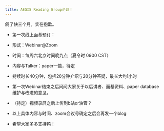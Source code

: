 ```yaml
---
title: AEGIS Reading Group企划！
---
```

鸽了快三个月，实在抱歉。
* 第一次线上面基预订：
* 形式：Webinar@Zoom
* 时间：每周六北京时间晚九点（夏令时 0900 CST）
* 内容与Talker：paper一篇，待定
* 持续时长40分钟，包括20分钟介绍与20分钟答疑，最长大约1小时
* 第一次Webinar结束之后问问大家关于以后讲者、面基资料、paper database维护与改进的意见。
* （待定）视频录屏之后上传到b站or油管？

* 以上具体内容与时间、zoom会议号确定之后会再发一个blog
* 希望大家多多支持鸭！